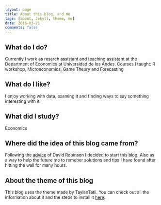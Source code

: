 ```yaml
---
layout: page
title: About this blog, and me
tags: [about, Jekyll, theme, me]
date: 2016-03-21
comments: false
---
```

    
## What do I do?

Currently I work as resarch assistant and teaching assistant at the Department of Economics at Universidad de los Andes.
Courses I taught: R workshop, Microeconomics, Game Theory and Forecasting

## What do I like?

I enjoy working with data, examing it and finding ways to say something interesting with it.

## What did I study?

Economics

## Where did the idea of this blog came from?

Following the [advice](http://varianceexplained.org/r/start-blog/) of David Robinson I decided to start this blog. Also as a way to help the future me to remeber solutions and tips I have found after hitting the wall for many hours.

## About the theme of this blog

This blog uses the theme made by TaylanTatli. You can check out all the information about it and the steps to install it [here](https://github.com/TaylanTatli/Moon).
